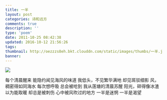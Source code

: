 ```yaml
---
title: 一半
layout: post
categories: 诗和远方
comments: true
description: ''
type: 'poem'
date: 2011-10-25 08:42:38
updated: 2016-10-12 21:56:26
tags:
thumbnail: http://oezzzs8eh.bkt.clouddn.com/static/images/thumbs/一半.jpg?imageView2/1/w/345/h/163
banner:
---
```


![](http://oezzzs8eh.bkt.clouddn.com/static/images/thumbs/一半.jpg)

每个清晨醒来
能隐约闻见海风的味道
我低头，不见繁华满地
却见斑驳细影
风，稠密得如同海水
每次想呼吸
总会被呛到
我从莲塘的清晨苏醒
阳光，碎得像冰渣
以为能取暖
却总是被刺伤
心中被风吹过的地方
一半是迷惘
一半是渴望

